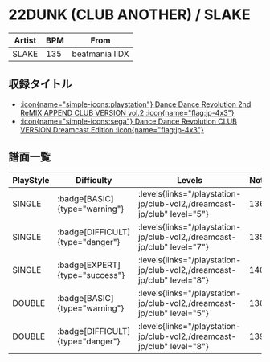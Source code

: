 # 22DUNK (CLUB ANOTHER) / SLAKE

|Artist|BPM|From|
|------|---|----|
|SLAKE|135|beatmania IIDX|

## 収録タイトル

- [:icon{name="simple-icons:playstation"} Dance Dance Revolution 2nd ReMIX APPEND CLUB VERSION vol.2 :icon{name="flag:jp-4x3"}](/playstation-jp/club-vol2)
- [:icon{name="simple-icons:sega"} Dance Dance Revolution CLUB VERSION Dreamcast Edition :icon{name="flag:jp-4x3"}](/dreamcast-jp/club)

## 譜面一覧

|PlayStyle|Difficulty|Levels|Notes|Movie|
|---------|----------|------|-----|-----|
|SINGLE| :badge[BASIC]{type="warning"}| :levels{links="/playstation-jp/club-vol2,/dreamcast-jp/club" level="5"}|136/0||
|SINGLE| :badge[DIFFICULT]{type="danger"}| :levels{links="/playstation-jp/club-vol2,/dreamcast-jp/club" level="7"}|135/0||
|SINGLE| :badge[EXPERT]{type="success"}| :levels{links="/playstation-jp/club-vol2,/dreamcast-jp/club" level="8"}|140/0||
|DOUBLE| :badge[BASIC]{type="warning"}| :levels{links="/playstation-jp/club-vol2,/dreamcast-jp/club" level="5"}|136/0||
|DOUBLE| :badge[DIFFICULT]{type="danger"}| :levels{links="/playstation-jp/club-vol2,/dreamcast-jp/club" level="8"}|139/0||

